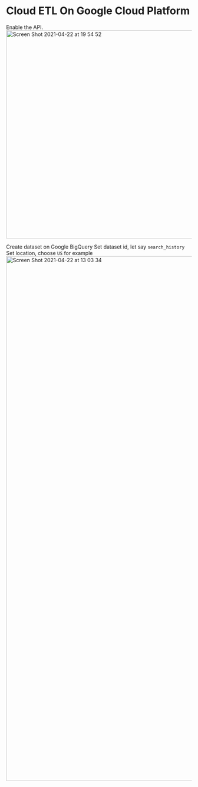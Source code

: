 # Cloud ETL On Google Cloud Platform

Enable the API.
<img width="564" alt="Screen Shot 2021-04-22 at 19 54 52" src="https://user-images.githubusercontent.com/22974798/115717793-ba454d00-a3a4-11eb-85d3-f12b790d6ee2.png">


Create dataset on Google BigQuery
Set dataset id, let say `search_history`
Set location, choose `US` for example
<img width="1422" alt="Screen Shot 2021-04-22 at 13 03 34" src="https://user-images.githubusercontent.com/22974798/115663892-58b4bc80-a36b-11eb-8aae-addaaed1aded.png">

